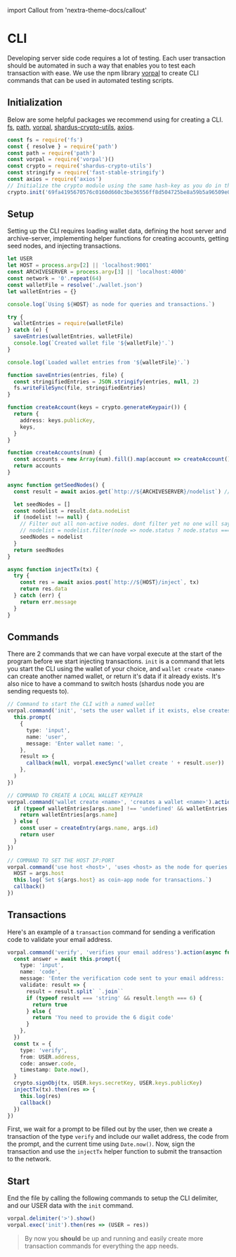 import Callout from 'nextra-theme-docs/callout'

# CLI

Developing server side code requires a lot of testing. Each user transaction should be automated in such a way that enables you to test each transaction with ease. We use the npm library [vorpal](https://www.npmjs.com/package/vorpal) to create CLI commands that can be used in automated testing scripts.

## Initialization

Below are some helpful packages we recommend using for creating a CLI. [fs](https://nodejs.org/api/fs.html), [path](https://nodejs.org/api/path.html), [vorpal](https://www.npmjs.com/package/vorpal), [shardus-crypto-utils](https://gitlab.com/shardus/shardus-crypto-utils), [axios](https://www.npmjs.com/package/axios).

```ts
const fs = require('fs')
const { resolve } = require('path')
const path = require('path')
const vorpal = require('vorpal')()
const crypto = require('shardus-crypto-utils')
const stringify = require('fast-stable-stringify')
const axios = require('axios')
// Initialize the crypto module using the same hash-key as you do in the server side code
crypto.init('69fa4195670576c0160d660c3be36556ff8d504725be8a59b5a96509e0c994bc')
```

## Setup

Setting up the CLI requires loading wallet data, defining the host server and archive-server, implementing helper functions for creating accounts, getting seed nodes, and injecting transactions.

```ts
let USER
let HOST = process.argv[2] || 'localhost:9001'
const ARCHIVESERVER = process.argv[3] || 'localhost:4000'
const network = '0'.repeat(64)
const walletFile = resolve('./wallet.json')
let walletEntries = {}

console.log(`Using ${HOST} as node for queries and transactions.`)

try {
  walletEntries = require(walletFile)
} catch (e) {
  saveEntries(walletEntries, walletFile)
  console.log(`Created wallet file '${walletFile}'.`)
}

console.log(`Loaded wallet entries from '${walletFile}'.`)

function saveEntries(entries, file) {
  const stringifiedEntries = JSON.stringify(entries, null, 2)
  fs.writeFileSync(file, stringifiedEntries)
}

function createAccount(keys = crypto.generateKeypair()) {
  return {
    address: keys.publicKey,
    keys,
  }
}

function createAccounts(num) {
  const accounts = new Array(num).fill().map(account => createAccount())
  return accounts
}

async function getSeedNodes() {
  const result = await axios.get(`http://${ARCHIVESERVER}/nodelist`) // await utils.getJson(`${glob.seedNode}/nodelist`)

  let seedNodes = []
  const nodelist = result.data.nodeList
  if (nodelist !== null) {
    // Filter out all non-active nodes. dont filter yet no one will say active.
    // nodelist = nodelist.filter(node => node.status ? node.status === 'active' : false)
    seedNodes = nodelist
  }
  return seedNodes
}

async function injectTx(tx) {
  try {
    const res = await axios.post(`http://${HOST}/inject`, tx)
    return res.data
  } catch (err) {
    return err.message
  }
}

```

## Commands

There are 2 commands that we can have vorpal execute at the start of the program before we start injecting transactions. `init` is a command that lets you start the CLI using the wallet of your choice, and `wallet create <name>` can create another named wallet, or return it's data if it already exists. It's also nice to have a command to switch hosts (shardus node you are sending requests to).

```ts
// Command to start the CLI with a named wallet
vorpal.command('init', 'sets the user wallet if it exists, else creates it').action(function(_, callback) {
  this.prompt(
    {
      type: 'input',
      name: 'user',
      message: 'Enter wallet name: ',
    },
    result => {
      callback(null, vorpal.execSync('wallet create ' + result.user))
    },
  )
})

// COMMAND TO CREATE A LOCAL WALLET KEYPAIR
vorpal.command('wallet create <name>', 'creates a wallet <name>').action(function(args, callback) {
  if (typeof walletEntries[args.name] !== 'undefined' && walletEntries[args.name] !== null) {
    return walletEntries[args.name]
  } else {
    const user = createEntry(args.name, args.id)
    return user
  }
})

// COMMAND TO SET THE HOST IP:PORT
vorpal.command('use host <host>', 'uses <host> as the node for queries and transactions').action(function(args, callback) {
  HOST = args.host
  this.log(`Set ${args.host} as coin-app node for transactions.`)
  callback()
})

```

## Transactions

<Callout emoji="💡" type="default">

Here's an example of a `transaction` command for sending a verification code to validate your email address.

</Callout>

```ts
vorpal.command('verify', 'verifies your email address').action(async function(_, callback) {
  const answer = await this.prompt({
    type: 'input',
    name: 'code',
    message: 'Enter the verification code sent to your email address: ',
    validate: result => {
      result = result.split` `.join``
      if (typeof result === 'string' && result.length === 6) {
        return true
      } else {
        return 'You need to provide the 6 digit code'
      }
    },
  })
  const tx = {
    type: 'verify',
    from: USER.address,
    code: answer.code,
    timestamp: Date.now(),
  }
  crypto.signObj(tx, USER.keys.secretKey, USER.keys.publicKey)
  injectTx(tx).then(res => {
    this.log(res)
    callback()
  })
})
```

First, we wait for a prompt to be filled out by the user, then we create a transaction of the type `verify` and include our wallet address, the code from the prompt, and the current time using `Date.now()`. Now, sign the transaction and use the `injectTx` helper function to submit the transaction to the network.

## Start

End the file by calling the following commands to setup the CLI delimiter, and our USER data with the `init` command.

```ts
vorpal.delimiter('>').show()
vorpal.exec('init').then(res => (USER = res))
```

> By now you __should__ be up and running and easily create more transaction commands for everything the app needs.
